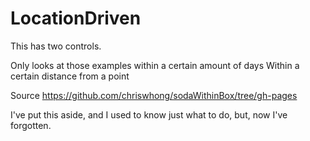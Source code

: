 # LocationDriven

This has two controls.

Only looks at those examples within a certain amount of days
Within a certain distance from a point

Source
https://github.com/chriswhong/sodaWithinBox/tree/gh-pages


I've put this aside, and I used to know just what to do, but, now I've forgotten.


